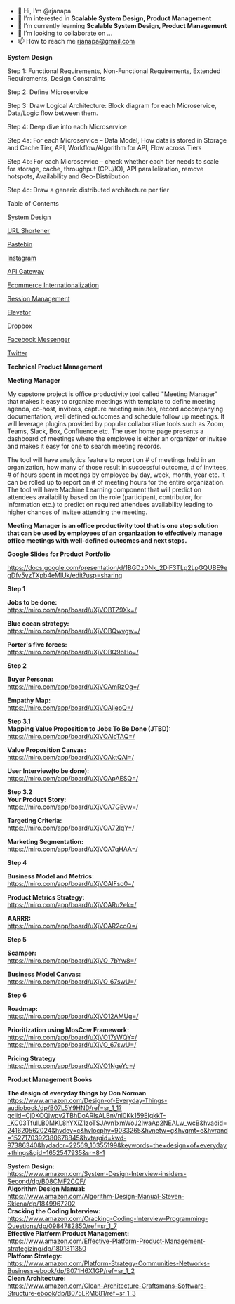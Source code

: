 - 👋 Hi, I’m @rjanapa
- 👀 I’m interested in <b>Scalable System Design, Product Management</b>
- 🌱 I’m currently learning <b>Scalable System Design, Product Management</b>
- 💞️ I’m looking to collaborate on ...
- 📫 How to reach me rjanapa@gmail.com

<!---
rjanapa/rjanapa is a ✨ special ✨ repository because its `README.md` (this file) appears on your GitHub profile.
You can click the Preview link to take a look at your changes.
--->

<b>System Design</b></br>

Step 1:  Functional Requirements, Non-Functional Requirements, Extended Requirements, Design Constraints

Step 2: Define Microservice

Step 3: Draw Logical Architecture: Block diagram for each Microservice, Data/Logic flow between them.

Step 4: Deep dive into each Microservice

Step 4a: For each Microservice – Data Model, How data is stored in Storage and Cache Tier, API, Workflow/Algorithm for API, Flow across Tiers

Step 4b: For each Microservice – check whether each tier needs to scale for storage, cache, throughput (CPU/IO), API parallelization, remove hotspots, Availability and Geo-Distribution

Step 4c: Draw a generic distributed architecture per tier

Table of Contents</br>

[System Design](https://github.com/rjanapa/rjanapa/blob/main/SystemDesign.md)

[URL Shortener](https://github.com/rjanapa/rjanapa/blob/main/URLShortener.md)

[Pastebin](https://github.com/rjanapa/rjanapa/blob/main/URLShortener.md)

[Instagram](https://github.com/rjanapa/rjanapa/blob/main/Instagram.md)

[API Gateway](https://github.com/rjanapa/rjanapa/blob/main/APIGateway.md)

[Ecommerce Internationalization](https://github.com/rjanapa/rjanapa/blob/main/Ecommerce-Internationalization.md)

[Session Management](https://github.com/rjanapa/rjanapa/blob/main/SessionManagement.md)

[Elevator](https://github.com/rjanapa/rjanapa/blob/main/DesignElevator.md)

[Dropbox](https://github.com/rjanapa/rjanapa/blob/main/Dropbox.md)

[Facebook Messenger](https://github.com/rjanapa/rjanapa/blob/main/Facebook%20Messenger.md)

[Twitter](https://github.com/rjanapa/rjanapa/blob/main/Twitter.md)

<b>Technical Product Management </b></br>

<b>Meeting Manager</b></br>

My capstone project is office productivity tool called "Meeting Manager" that makes it easy to organize meetings with template to define meeting agenda, co-host, invitees, capture meeting minutes, record accompanying documentation, well defined outcomes and schedule follow up meetings. It will leverage plugins provided by popular collaborative tools such as Zoom, Teams, Slack, Box, Confluence etc. The user home page presents a dashboard of meetings where the employee is either an organizer or invitee and makes it easy for one to search meeting records.  

The tool will have analytics feature to report on # of meetings held in an organization, how many of those result in successful outcome, # of invitees, # of hours spent in meetings by employee by day, week, month, year etc. It can be rolled up to report on # of meeting hours for the entire organization. The tool will have Machine Learning component that will predict on attendees availability based on the role (participant, contributor, for information etc.) to predict on required attendees availability leading to higher chances of invitee attending the meeting. 

<b>Meeting Manager is an office productivity tool that is one stop solution that can be used by employees of an organization to effectively manage office meetings with well-defined outcomes and next steps.</b></br>

<b>Google Slides for Product Portfolio</b></br>

https://docs.google.com/presentation/d/1BGDzDNk_2DiF3TLp2LpGQUBE9egDfv5yzTXpb4eMlUk/edit?usp=sharing

<b>Step 1</b></br>

<b>Jobs to be done:</b></br>
https://miro.com/app/board/uXjVOBTZ9Xk=/

<b>Blue ocean strategy:</b></br>
https://miro.com/app/board/uXjVOBQwvgw=/

<b>Porter's five forces:</b></br>
https://miro.com/app/board/uXjVOBQ9bHo=/

<b>Step 2</b></br>

<b>Buyer Persona:</b></br>
https://miro.com/app/board/uXjVOAmRzOg=/

<b>Empathy Map:</b></br>
https://miro.com/app/board/uXjVOAljepQ=/

<b>Step 3.1</b></br>
<b>Mapping Value Proposition to Jobs To Be Done (JTBD):</b></br>
https://miro.com/app/board/uXjVOAlcTAQ=/

<b>Value Proposition Canvas:</b></br>
https://miro.com/app/board/uXjVOAktQAI=/

<b>User Interview(to be done):</b></br>
https://miro.com/app/board/uXjVOApAESQ=/

<b>Step 3.2</b></br>
<b>Your Product Story:</b></br>
https://miro.com/app/board/uXjVOA7GEvw=/

<b>Targeting Criteria:</b></br>
https://miro.com/app/board/uXjVOA72lqY=/

<b>Marketing Segmentation:</b></br>
https://miro.com/app/board/uXjVOA7qHAA=/

<b>Step 4</b></br>

<b>Business Model and Metrics:</b></br>
https://miro.com/app/board/uXjVOAlFso0=/

<b>Product Metrics Strategy:</b></br>
https://miro.com/app/board/uXjVOARu2ek=/

<b>AARRR:</b></br>
https://miro.com/app/board/uXjVOAR2coQ=/

<b>Step 5</b></br>

<b>Scamper:</b></br>
https://miro.com/app/board/uXjVO_7bYw8=/

<b>Business Model Canvas:</b></br>
https://miro.com/app/board/uXjVO_67swU=/

<b>Step 6</b></br>

<b>Roadmap:</b></br>
https://miro.com/app/board/uXjVO12AMUg=/

<b>Prioritization using MosCow Framework:</b></br>
https://miro.com/app/board/uXjVO17sWQY=/
https://miro.com/app/board/uXjVO_67swU=/

<b>Pricing Strategy</b></br>
https://miro.com/app/board/uXjVO1NgeYc=/

<b>Product Management Books</b></br>

<b>The design of everyday things by Don Norman</b></br>
https://www.amazon.com/Design-of-Everyday-Things-audiobook/dp/B07L5Y9HND/ref=sr_1_1?gclid=Cj0KCQjwpv2TBhDoARIsALBnVnl0Kk159EIgkkT-_KC03TfulLB0MKL8hYXiZ1zoTSJAvn1xmWoJ2IwaAp2NEALw_wcB&hvadid=241620562024&hvdev=c&hvlocphy=9033265&hvnetw=g&hvqmt=e&hvrand=1527170392380678845&hvtargid=kwd-97386340&hydadcr=22569_10355199&keywords=the+design+of+everyday+things&qid=1652547935&sr=8-1

<b>System Design:</b></br> https://www.amazon.com/System-Design-Interview-insiders-Second/dp/B08CMF2CQF/</br>
<b>Algorithm Design Manual:</b></br> https://www.amazon.com/Algorithm-Design-Manual-Steven-Skiena/dp/1849967202</br>
<b>Cracking the Coding Interview:</b></br> https://www.amazon.com/Cracking-Coding-Interview-Programming-Questions/dp/0984782850/ref=sr_1_7</br>
<b>Effective Platform Product Management:</b></br> https://www.amazon.com/Effective-Platform-Product-Management-strategizing/dp/1801811350</br>
<b>Platform Strategy:</b></br> https://www.amazon.com/Platform-Strategy-Communities-Networks-Business-ebook/dp/B071H6X1GP/ref=sr_1_2</br>
<b>Clean Architecture:</b></br> https://www.amazon.com/Clean-Architecture-Craftsmans-Software-Structure-ebook/dp/B075LRM681/ref=sr_1_3</br>
